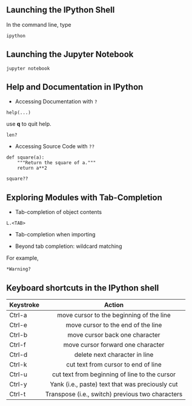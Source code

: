 ## Launching the IPython Shell

In the command line, type 
```
ipython 
```
## Launching the Jupyter Notebook

```
jupyter notebook
```

## Help and Documentation in IPython 

- Accessing Documentation with ```?```

```
help(...)
```

use **q** to quit help. 


```
len?
```

- Accessing Source Code with ```??```

```
def square(a):
    """Return the square of a."""
    return a**2

square??
```

## Exploring Modules with Tab-Completion 

- Tab-completion of object contents 

```
L.<TAB>
```
- Tab-completion when importing 

- Beyond tab completion: wildcard matching 

For example, 

```
*Warning?
```


## Keyboard shortcuts in the IPython shell

| Keystroke     | Action        | 
| ------------- |:-------------:| 
| Ctrl-a        | move cursor to the beginning of the line  | 
| Ctrl-e        | move cursor to the end of the line    |  
| Ctrl-b        | move cursor back one character   |  
| Ctrl-f        | move cursor forward one character |
| Ctrl-d         | delete next character in line |
| Ctrl-k   | cut text from cursor to end of line |
| Ctrl-u   | cut text from beginning of line to the cursor |
| Ctrl-y   | Yank (i.e., paste) text that was preciously cut|
| Ctrl-t   | Transpose (i.e., switch) previous two characters |








